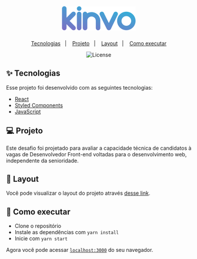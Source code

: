 <h1 align="center">
  <img alt="Kinvo" title="Kinvo" src="./src/assets/logo.svg" />
</h1>

<p align="center">
  <a href="#-tecnologias">Tecnologias</a>&nbsp;&nbsp;&nbsp;|&nbsp;&nbsp;&nbsp;
  <a href="#-projeto">Projeto</a>&nbsp;&nbsp;&nbsp;|&nbsp;&nbsp;&nbsp;
  <a href="#-layout">Layout</a>&nbsp;&nbsp;&nbsp;|&nbsp;&nbsp;&nbsp;
  <a href="#-como-executar">Como executar</a>
</p>

<p align="center">
  <img alt="License" src="https://img.shields.io/static/v1?label=license&message=MIT&color=8257E5&labelColor=000000">

## ✨ Tecnologias

Esse projeto foi desenvolvido com as seguintes tecnologias:

- [React](https://reactjs.org)
- [Styled Components](https://styled-components.com/)
- [JavaScript](https://developer.mozilla.org/pt-BR/docs/Web/JavaScript/)

## 💻 Projeto

Este desafio foi projetado para avaliar a capacidade técnica de candidatos à vagas de Desenvolvedor Front-end voltadas para o desenvolvimento web, independente da senioridade.

## 🔖 Layout

Você pode visualizar o layout do projeto através [desse link](https://xd.adobe.com/view/adc938b2-4a7a-4837-a849-37d803b83d26-f89a/).

## 🚀 Como executar

- Clone o repositório
- Instale as dependências com `yarn install`
- Inicie com `yarn start`

Agora você pode acessar [`localhost:3000`](http://localhost:3000) do seu navegador.